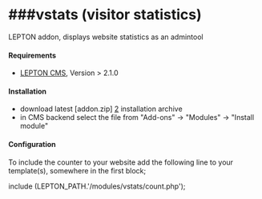 ###vstats (visitor statistics)
=========
LEPTON addon, displays website statistics as an admintool

#### Requirements

* [LEPTON CMS][1], Version > 2.1.0


#### Installation

* download latest [addon.zip] [2] installation archive
* in CMS backend select the file from "Add-ons" -> "Modules" -> "Install module"

#### Configuration

To include the counter to your website add the following line to your template(s), somewhere in the first <?php ... ?> block;

include (LEPTON_PATH.'/modules/vstats/count.php');


[1]: http://lepton-cms.org "LEPTON CMS"
[2]: http://www.lepton-cms.com/lepador/admintools/vstats.php

